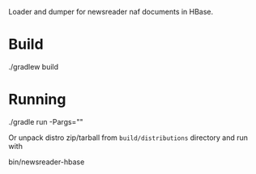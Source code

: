 Loader and dumper for newsreader naf documents in HBase.

Build
=====

  ./gradlew build

Running
=======

  ./gradle run -Pargs="<arguments>"

Or unpack distro zip/tarball from `build/distributions` directory and run with

  bin/newsreader-hbase <arguments>

